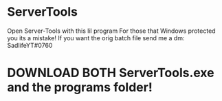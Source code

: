 # ServerTools
Open Server-Tools with this lil program
For those that Windows protected you its a mistake! If you want the orig batch file send me a dm: SadlifeYT#0760

# DOWNLOAD BOTH ServerTools.exe and the programs folder!
